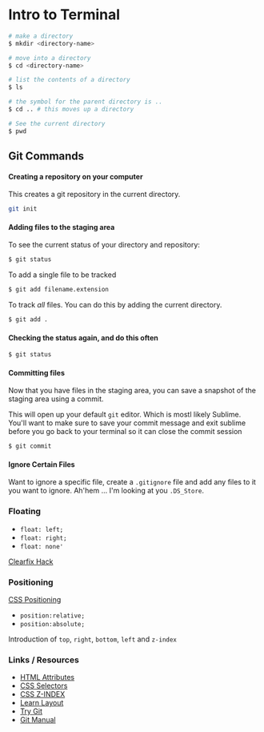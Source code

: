 # Intro to Terminal

```sh
# make a directory
$ mkdir <directory-name>

# move into a directory
$ cd <directory-name>

# list the contents of a directory
$ ls

# the symbol for the parent directory is ..
$ cd .. # this moves up a directory

# See the current directory
$ pwd
```

## Git Commands

#### Creating a repository on your computer
This creates a git repository in the current directory.

```sh
git init
```

#### Adding files to the staging area

To see the current status of your directory and repository:

```sh
$ git status
```

To add a single file to be tracked

```sh
$ git add filename.extension
```

To track *all* files. You can do this by adding the current directory.

```sh
$ git add .
```

#### Checking the status again, and do this often
```sh
$ git status
```

#### Committing files
Now that you have files in the staging area, you can save a snapshot of the staging area using a commit.

This will open up your default `git` editor. Which is mostl likely Sublime. You'll want to make sure to save your commit message and exit sublime before you go back to your terminal so it can close the commit session

```sh
$ git commit
```

#### Ignore Certain Files

Want to ignore a specific file, create a `.gitignore` file and add any files to it you want to ignore. Ah'hem ... I'm looking at you `.DS_Store`.

### Floating

* `float: left;`
* `float: right;`
* `float: none'`

[Clearfix Hack](http://learnlayout.com/clearfix.html)


### Positioning

[CSS Positioning](https://developer.mozilla.org/en-US/docs/Web/CSS/position)

* `position:relative;`
* `position:absolute;`

Introduction of `top`, `right`, `bottom`, `left` and `z-index`

### Links / Resources

* [HTML Attributes](https://developer.mozilla.org/en-US/docs/Web/HTML/Attributes)
* [CSS Selectors](https://developer.mozilla.org/en-US/docs/Web/Guide/CSS/Getting_started/Selectors)
* [CSS Z-INDEX](https://developer.mozilla.org/en-US/docs/Web/Guide/CSS/Understanding_z_index/The_stacking_context)
* [Learn Layout](http://learnlayout.com/)
* [Try Git](https://try.github.io/levels/1/challenges/1)
* [Git Manual](http://git-scm.com/doc)
